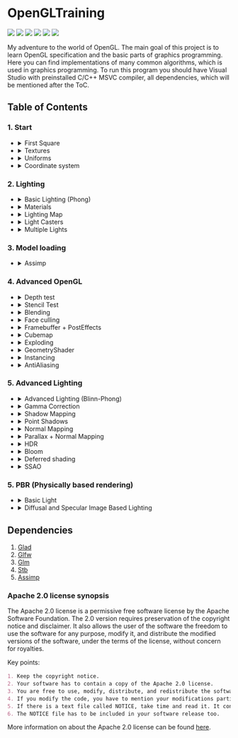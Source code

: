 # OpenGLTraining

<a alt="C/C++"> <img src="https://img.shields.io/badge/C%2FC%2B%2B17-MSVC-red" /> </a>
<a alt="GLSL"> <img src="https://img.shields.io/badge/GLSL-4.2-red" /> </a>
<a alt="OpenGL"> <img src="https://img.shields.io/badge/OpenGL-gray" /> </a>
<a alt="Glad"> <img src="https://img.shields.io/badge/Glad-gray" /> </a>
<a alt="GLFW"> <img src="https://img.shields.io/badge/GLFW-gray" /> </a>
<a alt="GLM"> <img src="https://img.shields.io/badge/GLM-gray" /> </a>

My adventure to the world of OpenGL. The main goal of this project is to learn OpenGL specification and the basic parts of graphics programming. Here you can find implementations of many common algorithms, which is used in graphics programming. To run this program you should have Visual Studio with preinstalled C/C++ MSVC compiler, all dependencies, which will be mentioned after the ToC.

## Table of Contents

### 1. Start
- <details>
    <summary>First Square</summary>
  
    ![](/Screenshots/1.%20Start/1%20First%20square.png)
  </details>
  
- <details>
    <summary>Textures</summary>
  
    ![](/Screenshots/1.%20Start/2%20Textures.png)
  </details>

- <details>
    <summary>Uniforms</summary>
  
    ![](/Screenshots/1.%20Start/3%20Uniforms.png)
  </details>

- <details>
    <summary>Coordinate system</summary>
  
    ![](/Screenshots/1.%20Start/4%20Coordinate%20system.png)
  </details>

### 2. Lighting
- <details>
    <summary>Basic Lighting (Phong)</summary>
  
    ![](/Screenshots/2.%20Lighting/1.%20Basic%20Lighting%20(%20Phong).png)
  </details>

- <details>
    <summary>Materials</summary>
  
    ![](/Screenshots/2.%20Lighting/2.%20Materials.png)
  </details>

- <details>
    <summary>Lighting Map</summary>
  
    ![](/Screenshots/2.%20Lighting/3.Lighting%20Map.png)
  </details>

- <details>
    <summary>Light Casters</summary>
  
    ![](/Screenshots/2.%20Lighting/4.%20Light%20Casters.png)
  </details>

- <details>
    <summary>Multiple Lights</summary>
  
    ![](/Screenshots/2.%20Lighting/5.%20Multiple%20Lights.png)
  </details>

### 3. Model loading
- <details>
    <summary>Assimp</summary>
  
    ![](/Screenshots/3.%20Model%20Loading/1.%20Assimp.png)
  </details>

### 4. Advanced OpenGL
- <details>
    <summary>Depth test</summary>
  
    ![](/Screenshots/4.%20Advanced%20OpenGL/1.%20Depth%20test.png)
  </details>
  
- <details>
    <summary>Stencil Test</summary>
  
    ![](/Screenshots/4.%20Advanced%20OpenGL/2.%20Stencil%20Test.png)
  </details>

- <details>
    <summary>Blending</summary>
  
    ![](/Screenshots/4.%20Advanced%20OpenGL/3.%20Blending.png)
  </details>

- <details>
    <summary>Face culling</summary>
  
    ![](/Screenshots/4.%20Advanced%20OpenGL/4.%20Face%20culling.png)
  </details>

- <details>
    <summary>Framebuffer + PostEffects</summary>
 
    | Sharpen             |  Blur |
    :-------------------------:|:-------------------------:
    ![](/Screenshots/4.%20Advanced%20OpenGL/5.1.%20Framebuffer%20(Sharpen%20Posteffect).png)|![](/Screenshots/4.%20Advanced%20OpenGL/5.2.%20Framebuffer%20(Blur%20Posteffect).png)

    | Edge             |  Grayscale |
    :-------------------------:|:-------------------------:
    ![](/Screenshots/4.%20Advanced%20OpenGL/5.3.%20Framebuffer%20(Edge%20Posteffect).png)|![](/Screenshots/4.%20Advanced%20OpenGL/5.4.%20Framebuffer%20(Grayscale%20Posteffect).png)

    | Inversion |
    :-------------------------:
    ![](/Screenshots/4.%20Advanced%20OpenGL/5.5.%20Framebuffer%20(Inversion%20Posteffect).png)
  </details>

- <details>
    <summary>Cubemap</summary>
  
    ![](/Screenshots/4.%20Advanced%20OpenGL/6.%20Cubemap.png)
  </details>

- <details>
    <summary>Exploding</summary>
  
    ![](/Screenshots/4.%20Advanced%20OpenGL/7.%20Exploding.png)
  </details>

- <details>
    <summary>GeometryShader</summary>
  
    ![](/Screenshots/4.%20Advanced%20OpenGL/8.%20GeometryShader.png)
  </details>

- <details>
    <summary>Instancing</summary>
  
    ![](/Screenshots/4.%20Advanced%20OpenGL/9.%20Instancing.png)
  </details>

- <details>
    <summary>AntiAliasing</summary>
  
    ![](/Screenshots/4.%20Advanced%20OpenGL/10.%20AntiAliasing.png)
  </details>

### 5. Advanced Lighting
- <details>
    <summary>Advanced Lighting (Blinn-Phong)</summary>
  
    ![](/Screenshots/5.%20Advanced%20Lighting/1.%20Advanced%20Lighting%20(Blinn-Phong).png)
  </details>
  
- <details>
    <summary>Gamma Correction</summary>
  
    ![](/Screenshots/5.%20Advanced%20Lighting/2.%20Gamma%20Correction.png)
  </details>

- <details>
    <summary>Shadow Mapping</summary>
  
    ![](/Screenshots/5.%20Advanced%20Lighting/3.%20Shadow%20Mapping.png)
  </details>

- <details>
    <summary>Point Shadows</summary>
  
    ![](/Screenshots/5.%20Advanced%20Lighting/4.%20Point%20Shadows.png)
  </details>

- <details>
    <summary>Normal Mapping</summary>
  
    ![](/Screenshots/5.%20Advanced%20Lighting/5.%20Normal%20Mapping.png)
  </details>

- <details>
    <summary>Parallax + Normal Mapping</summary>
  
    ![](/Screenshots/5.%20Advanced%20Lighting/6.%20Parallax%20+%20Normal%20Mapping.png)
  </details>

- <details>
    <summary>HDR</summary>
  
    | Without HDR              |  With HDR |
    :-------------------------:|:-------------------------:
    ![](/Screenshots/5.%20Advanced%20Lighting/7.1.%20Without%20hdr.png)|![](/Screenshots/5.%20Advanced%20Lighting/7.2%20With%20hdr%20(reinhard%20%20exposure).png)
  </details>

- <details>
    <summary>Bloom</summary>
 
    ![](/Screenshots/5.%20Advanced%20Lighting/8.%20Bloom%20(with%20Gaussian%20blur).png)
  </details>
  
- <details>
    <summary>Deferred shading</summary>
    
    ![](Screenshots/5.%20Advanced%20Lighting/9.4.%20Deffered%20Shading.png)
    
    | GBuffer-Position             |  GBuffer-Normal | GBuffer-AlbedoSpecular|
    :-------------------------:|:-------------------------:|:-------------------------:
    ![](Screenshots/5.%20Advanced%20Lighting/9.1.%20GBuffer-Position.png)|![](Screenshots/5.%20Advanced%20Lighting/9.2.%20GBuffer-Normal.png)|![](Screenshots/5.%20Advanced%20Lighting/9.3.%20GBuffer-AlbegoSpecular.png)
  </details>
- <details>
    <summary>SSAO</summary>
    
    ![](Screenshots/5.%20Advanced%20Lighting/10.%20SSAO.png)
  </details>

### 5. PBR (Physically based rendering)
- <details>
    <summary>Basic Light</summary>
  
    | Without HDR and Gamma correction             |  With HDR and Gamma correction | With maps |
    :-------------------------:|:-------------------------:|:-------------------------:
    ![](Screenshots/6.%20PBR/1.1%20Wothout%20HDR%20and%20Gamma%20Correction.png)|![](Screenshots/6.%20PBR/1.3%20With%20HDR%20and%20Gamma%20Correction.png)|![](Screenshots/6.%20PBR/1.4%20With%20Maps.png)
  </details>
  
- <details>
    <summary>Diffusal and Specular Image Based Lighting</summary>
  
    | Diffusal IBL             |  Diffusal and Specular IBL |
    :-------------------------:|:-------------------------:
    ![](Screenshots/6.%20PBR/2.1.DiffusalIBL.png)|![](Screenshots/6.%20PBR/2.2.SpecularIBL.png)
  </details>
  


## Dependencies

1. [Glad](https://glad.dav1d.de)
2. [Glfw](https://www.glfw.org)
3. [Glm](https://glm.g-truc.net/0.9.9/index.html)
4. [Stb](https://github.com/nothings/stb)
5. [Assimp](https://www.assimp.org)

### Apache 2.0 license synopsis

The Apache 2.0 license is a permissive free software license by the Apache Software Foundation. The 2.0 version requires preservation of the copyright notice and disclaimer. It also allows the user of the software the freedom to use the software for any purpose, modify it, and distribute the modified versions of the software, under the terms of the license, without concern for royalties.

Key points:
```markdown
1. Keep the copyright notice.
2. Your software has to contain a copy of the Apache 2.0 license.
3. You are free to use, modify, distribute, and redistribute the software.
4. If you modify the code, you have to mention your modifications particularly.
5. If there is a text file called NOTICE, take time and read it. It contains further information about the specific parts of the license and the purpose of the software.
6. The NOTICE file has to be included in your software release too.
```

More information on about the Apache 2.0 license can be found [here](https://choosealicense.com/licenses/apache-2.0).
